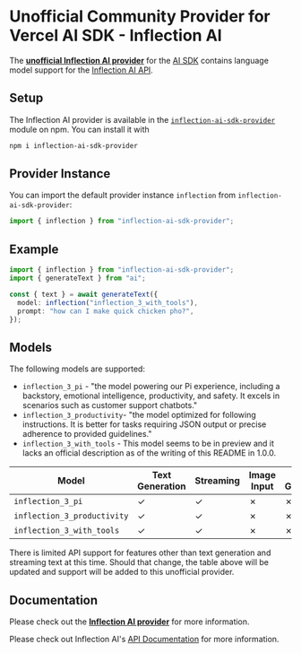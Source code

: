 # Unofficial Community Provider for Vercel AI SDK - Inflection AI

The **[unofficial Inflection AI provider](https://www.npmjs.com/package/inflection-ai-sdk-provider)** for the [AI SDK](https://sdk.vercel.ai/docs) contains language model support for the [Inflection AI API](https://developers.inflection.ai/).

## Setup

The Inflection AI provider is available in the [`inflection-ai-sdk-provider`](https://www.npmjs.com/package/inflection-ai-sdk-provider) module on npm. You can install it with

```bash
npm i inflection-ai-sdk-provider
```

## Provider Instance

You can import the default provider instance `inflection` from `inflection-ai-sdk-provider`:

```ts
import { inflection } from "inflection-ai-sdk-provider";
```

## Example

```ts
import { inflection } from "inflection-ai-sdk-provider";
import { generateText } from "ai";

const { text } = await generateText({
  model: inflection("inflection_3_with_tools"),
  prompt: "how can I make quick chicken pho?",
});
```

## Models

The following models are supported:

- `inflection_3_pi` - "the model powering our Pi experience, including a backstory, emotional intelligence, productivity, and safety. It excels in scenarios such as customer support chatbots."
- `inflection_3_productivity`- "the model optimized for following instructions. It is better for tasks requiring JSON output or precise adherence to provided guidelines."
- `inflection_3_with_tools` - This model seems to be in preview and it lacks an official description as of the writing of this README in 1.0.0.

| Model                       | Text Generation | Streaming | Image Input | Object Generation | Tool Usage | Tool Streaming |
| --------------------------- | --------------- | --------- | ----------- | ----------------- | ---------- | -------------- |
| `inflection_3_pi`           | ✓               | ✓         | ✗           | ✗                 | ✗          | ✗              |
| `inflection_3_productivity` | ✓               | ✓         | ✗           | ✗                 | ✗          | ✗              |
| `inflection_3_with_tools`   | ✓               | ✓         | ✗           | ✗                 | ✗          | ✗              |

There is limited API support for features other than text generation and streaming text at this time. Should that change, the table above will be updated and support will be added to this unofficial provider.

## Documentation

Please check out the **[Inflection AI provider](https://www.npmjs.com/package/inflection-ai-sdk-provider)** for more information.

Please check out Inflection AI's [API Documentation](https://developers.inflection.ai/docs/api-reference) for more information.
